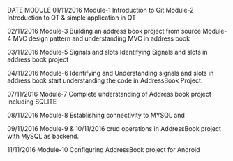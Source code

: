 DATE		MODULE
01/11/2016	Module-1
				Introduction to Git	
			Module-2
				Introduction to QT & simple application in QT
				
02/11/2016	Module-3
				Building an address book project from source
			Module-4
				MVC design pattern and understanding MVC in address book
				
03/11/2016	Module-5
				Signals and slots
				Identifying Signals and slots in address book project
				
04/11/2016	Module-6
				Identifying and Understanding signals and slots in address book	
				start understanding the code in AddressBook Project.
				
07/11/2016  Module-7
				Complete understanding of Address book project including SQLITE
				
08/11/2016	Module-8
				Establishing connectivity to MYSQL and 
                     
09/11/2016   Module-9
	&
10/11/2016	crud operations in AddressBook project with MySQL as backend.

11/11/2016	Module-10
				Configuring AddressBook project for Android
				

